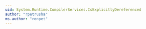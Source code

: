 ```yaml
---
uid: System.Runtime.CompilerServices.IsExplicitlyDereferenced
author: "rpetrusha"
ms.author: "ronpet"
---
```

